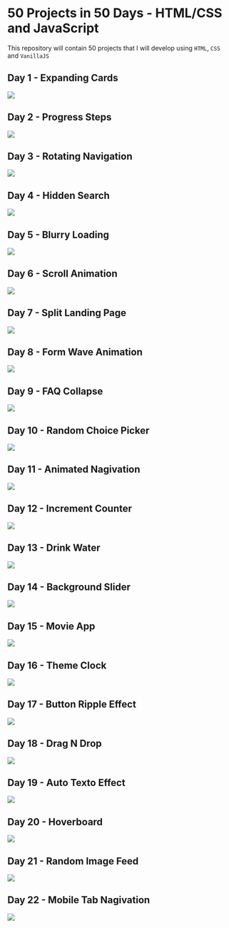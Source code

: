 # 50 Projects in 50 Days - HTML/CSS and JavaScript

This repository will contain 50 projects that I will develop using `HTML`, `CSS` and `VanillaJS` 

## Day 1 - Expanding Cards

![](https://i.imgur.com/HS5bwEM.gif)

## Day 2 - Progress Steps

![](https://i.imgur.com/I3BHM5z.gif)

## Day 3 - Rotating Navigation

![](https://i.imgur.com/qpKv7hG.gif)

## Day 4 - Hidden Search

![](https://i.imgur.com/YrXIadh.gif)

## Day 5 - Blurry Loading

![](https://i.imgur.com/P4oYcJK.gif)

## Day 6 - Scroll Animation

![](https://i.imgur.com/HLrxdiB.gif)

## Day 7 - Split Landing Page

![](https://i.imgur.com/eeiebKb.gif)

## Day 8 - Form Wave Animation

![](https://i.imgur.com/ziTtvyY.gif)

## Day 9 - FAQ Collapse

![](https://i.imgur.com/njNanc4.gif)

## Day 10 - Random Choice Picker

![](https://i.imgur.com/qdXfhVC.gif)

## Day 11 - Animated Nagivation

![](https://i.imgur.com/GUDxuwO.gif)

## Day 12 - Increment Counter
![](https://i.imgur.com/JtL3Lrn.gif)

## Day 13 - Drink Water
![](https://i.imgur.com/wANegk4.gif)

## Day 14 - Background Slider
![](https://i.imgur.com/VvyXVwQ.gif)

## Day 15 - Movie App
![](https://i.imgur.com/3gNpcBm.gif)

## Day 16 - Theme Clock
![](https://i.imgur.com/kEmqKde.gif)

## Day 17 - Button Ripple Effect
![](https://i.imgur.com/YfSv7yd.gif)

## Day 18 - Drag N Drop
![](https://i.imgur.com/Vwv0H8P.gif)

## Day 19 - Auto Texto Effect
![](https://i.imgur.com/CFKEaAe.gif)

## Day 20 - Hoverboard
![](https://i.imgur.com/YxSTcoT.gif)

## Day 21 - Random Image Feed
![](https://i.imgur.com/Wkf1lCI.gif)

## Day 22 - Mobile Tab Nagivation
![](https://i.imgur.com/Vln5m71.gif)
